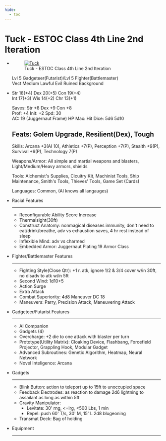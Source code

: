 ```yaml
---
hide:
  - toc
---
```


# Tuck - ESTOC Class 4th Line 2nd Iteration

<div class="grid cards" markdown>

-   <figure markdown><a href="https://half-guinea-press.github.io/nexusandmirror/images/Tuck.jpg"><img src="https://half-guinea-press.github.io/nexusandmirror/images/Tuck_head.jpg" alt="Tuck"></a>  <figcaption>Tuck - ESTOC Class 4th Line 2nd Iteration</figcaption></figure>
    Lvl 5 Gadgeteer(Futarist)/Lvl 5 Fighter(Battlemaster)<br>
    Vect     Medium    Lawful Evil    Ruined Background

-   
    Str 18(+4) Dex 20(+5) Con 19(+4)<br>
    Int 17(+3) Wis 14(+2) Chr 13(+1)

    Saves: Str +8 Dex +9 Con +8<br>
    Prof: +4 Init: +2 Spd: 30<br>
    AC: 19 (Juggernaut Frame) HP Max:   Hit Dice: 5d6 5d10

    Feats: Golem Upgrade, Resilient(Dex), Tough<br>
    ---
    Skills: Arcana +3(AI 10), Athletics +7(P), Perception +7(P), Stealth +9(P), Survival +6(P), Technology 7(P)

    Weapons/Armor: All simple and martial weapons and blasters, Light/Medium/Heavy armors, shields
    
    Tools: Alchemist's Supplies, Cicuitry Kit, Machinist Tools, Ship Maintenance, Smith's Tools, Thieves' Tools, Game Set (Cards)
    
    Languages: Common, (AI knows all langauges)

-   Racial Features

    ---

    - Reconfigurable Ability Score Increase
    - Thermalsight(30ft)
    - Construct Anatomy: nonmagical diseases immunity, don't need to eat/drink/breathe, adv vs exhaustion saves, 4 hr rest instead of sleep
    - Inflexible Mind: adv vs charmed
    - Embedded Armor: Juggernaut Plating 19 Armor Class

-   Fighter/Battlemaster Features

    ---

    - Fighting Style(Close Qtr): +1 r. atk, ignore 1/2 & 3/4 cover w/in 30ft, no disadv to atk w/in 5ft
    - Second Wind: 1d10+5
    - Action Surge
    - Extra Attack
    - Combat Superiority: 4d8 Maneuver DC 18
    - Maneuvers: Parry, Precision Attack, Maneuvering Attack

-   Gadgeteer/Futarist Features

    ---

    - AI Companion
    - Gadgets (4)
    - Overcharge: +2 die to one attack with blaster per turn
    - Prototype(Utility Matrix): Cloaking Device, Flashbang, Forcefield Projector, Grappling Hook, Modular Gadget
    - Advanced Subroutines: Genetic Algorithm, Heatmap, Neural Network
    - Novel Inteligence: Arcana

-   Gadgets

    ---

    - Blink Button: action to teleport up to 15ft to unoccupied space
    - Feedback Electrodes: as reaction to damage 2d6 lightning to assailant as long as within 5ft
    - Gravity Manipulator: 
        - Levitate: 30' rng, <=lrg, <500 Lbs, 1 min
        - Repel: push 60' T/s, 30' M, 15' L 2d8 blugeoning
    - Transmat Deck: Bag of holding

-   Equipment

    ---
</div>
